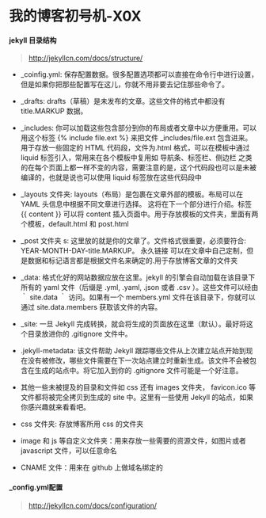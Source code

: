 # 我的博客初号机-X0X

#### jekyll 目录结构

> http://jekyllcn.com/docs/structure/

- \_coinfig.yml: 保存配置数据。很多配置选项都可以直接在命令行中进行设置，但是如果你把那些配置写在这儿，你就不用非要去记住那些命令了。

- \_drafts: drafts（草稿）是未发布的文章。这些文件的格式中都没有 title.MARKUP 数据。

- \_includes: 你可以加载这些包含部分到你的布局或者文章中以方便重用。可以用这个标签 {% include file.ext %} 来把文件 \_includes/file.ext 包含进来。用于存放一些固定的 HTML 代码段，文件为.html 格式，可以在模板中通过 liquid 标签引入，常用来在各个模板中复用如 导航条、标签栏、侧边栏 之类的在每个页面上都一样不变的内容，需要注意的是，这个代码段也可以是未被编译的，也就是说也可以使用 liquid 标签放在这些代码段中

- \_layouts 文件夹: layouts（布局）是包裹在文章外部的模板。布局可以在 YAML 头信息中根据不同文章进行选择。 这将在下一个部分进行介绍。标签 {{ content }} 可以将 content 插入页面中。用于存放模板的文件夹，里面有两个模板，default.html 和 post.html

- \_post 文件夹 s: 这里放的就是你的文章了。文件格式很重要，必须要符合: YEAR-MONTH-DAY-title.MARKUP。 永久链接 可以在文章中自己定制，但是数据和标记语言都是根据文件名来确定的.用于存放博客文章的文件夹

- \_data: 格式化好的网站数据应放在这里。jekyll 的引擎会自动加载在该目录下所有的 yaml 文件（后缀是 .yml, .yaml, .json 或者 .csv ）。这些文件可以经由 ｀ site.data ｀ 访问。如果有一个 members.yml 文件在该目录下，你就可以通过 site.data.members 获取该文件的内容。

* \_site: 一旦 Jekyll 完成转换，就会将生成的页面放在这里（默认）。最好将这个目录放进你的 .gitignore 文件中。

* .jekyll-metadata: 该文件帮助 Jekyll 跟踪哪些文件从上次建立站点开始到现在没有被修改，哪些文件需要在下一次站点建立时重新生成。该文件不会被包含在生成的站点中。将它加入到你的 .gitignore 文件可能是一个好注意。

* 其他一些未被提及的目录和文件如 css 还有 images 文件夹， favicon.ico 等文件都将被完全拷贝到生成的 site 中。这里有一些使用 Jekyll 的站点，如果你感兴趣就来看看吧。

* css 文件夹: 存放博客所用 css 的文件夹

* image 和 js 等自定义文件夹：用来存放一些需要的资源文件，如图片或者 javascript 文件，可以任意命名

* CNAME 文件：用来在 github 上做域名绑定的

#### _config.yml配置
> http://jekyllcn.com/docs/configuration/